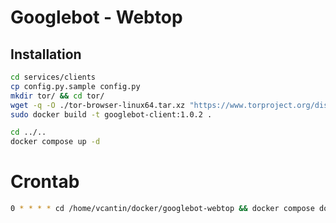 # Googlebot - Webtop

## Installation

```sh
cd services/clients
cp config.py.sample config.py
mkdir tor/ && cd tor/
wget -q -O ./tor-browser-linux64.tar.xz "https://www.torproject.org/dist/torbrowser/13.0.15/tor-browser-linux-x86_64-13.0.15.tar.xz"
sudo docker build -t googlebot-client:1.0.2 .
```

```sh
cd ../..
docker compose up -d
```

# Crontab

```sh
0 * * * * cd /home/vcantin/docker/googlebot-webtop && docker compose down && docker compose up -d
```
